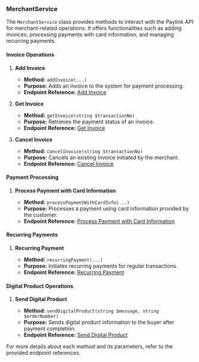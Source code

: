 ### MerchantService

The `MerchantService` class provides methods to interact with the Paylink API for merchant-related operations. It offers functionalities such as adding invoices, processing payments with card information, and managing recurring payments.

#### Invoice Operations

1. **Add Invoice**

   - **Method:** `addInvoice(...)`
   - **Purpose:** Adds an invoice to the system for payment processing.
   - **Endpoint Reference:** [Add Invoice](https://paylinksa.readme.io/docs/invoices)

2. **Get Invoice**

   - **Method:** `getInvoice(string $transactionNo)`
   - **Purpose:** Retrieves the payment status of an invoice.
   - **Endpoint Reference:** [Get Invoice](https://paylinksa.readme.io/docs/order-request)

3. **Cancel Invoice**

   - **Method:** `cancelInvoice(string $transactionNo)`
   - **Purpose:** Cancels an existing invoice initiated by the merchant.
   - **Endpoint Reference:** [Cancel Invoice](https://paylinksa.readme.io/docs/cancel-invoice)

#### Payment Processing

1. **Process Payment with Card Information**

   - **Method:** `processPaymentWithCardInfo(...)`
   - **Purpose:** Processes a payment using card information provided by the customer.
   - **Endpoint Reference:** [Process Payment with Card Information](https://paylinksa.readme.io/docs/add-invoices-direct)

#### Recurring Payments

1. **Recurring Payment**

   - **Method:** `recurringPayment(...)`
   - **Purpose:** Initiates recurring payments for regular transactions.
   - **Endpoint Reference:** [Recurring Payment](https://paylinksa.readme.io/docs/recurring-payment)

#### Digital Product Operations

1. **Send Digital Product**

   - **Method:** `sendDigitalProduct(string $message, string $orderNumber)`
   - **Purpose:** Sends digital product information to the buyer after payment completion.
   - **Endpoint Reference:** [Send Digital Product](https://paylinksa.readme.io/reference/sendproductinfotopayerusingpost)

For more details about each method and its parameters, refer to the provided endpoint references.
